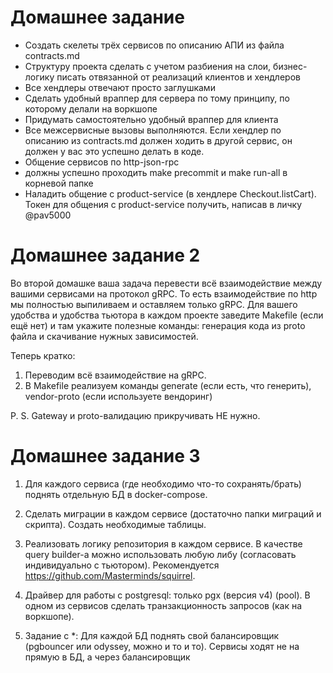 # Домашнее задание

- Создать скелеты трёх сервисов по описанию АПИ из файла contracts.md
- Структуру проекта сделать с учетом разбиения на слои, бизнес-логику писать отвязанной от реализаций клиентов и хендлеров
- Все хендлеры отвечают просто заглушками
- Сделать удобный враппер для сервера по тому принципу, по которому делали на воркшопе
- Придумать самостоятельно удобный враппер для клиента
- Все межсервисные вызовы выполняются. Если хендлер по описанию из contracts.md должен ходить в другой сервис, он должен у вас это успешно делать в коде.
- Общение сервисов по http-json-rpc
- должны успешно проходить make precommit и make run-all в корневой папке
- Наладить общение с product-service (в хендлере Checkout.listCart). Токен для общения с product-service получить, написав в личку @pav5000


# Домашнее задание 2

Во второй домашке ваша задача перевести всё взаимодействие между вашими сервисами на протокол gRPC. То есть взаимодействие по http мы полностью выпиливаем и оставляем только gRPC.  Для вашего удобства и удобства тьютора в каждом проекте заведите Makefile (если ещё нет) и там укажите полезные команды: генерация кода из proto файла и скачивание нужных зависимостей.

Теперь кратко:

1. Переводим всё взаимодействие на gRPC.
2. В Makefile реализуем команды generate (если есть, что генерить), vendor-proto (если используете вендоринг)

P. S. Gateway и proto-валидацию прикручивать НЕ нужно.


# Домашнее задание 3

1) Для каждого сервиса (где необходимо что-то сохранять/брать) поднять отдельную БД в docker-compose.

2) Сделать миграции в каждом сервисе (достаточно папки миграций и скрипта).
Создать необходимые таблицы.

3) Реализовать логику репозитория в каждом сервисе.
В качестве query builder-а можно использовать любую либу (согласовать индивидуально с тьютором). Рекомендуется https://github.com/Masterminds/squirrel.

4) Драйвер для работы с postgresql: только pgx (версия v4) (pool).
В одном из сервисов сделать транзакционность запросов (как на воркшопе).

5) Задание с *:
Для каждой БД поднять свой балансировщик (pgbouncer или odyssey, можно и то и то). Сервисы ходят не на прямую в БД, а через балансировщик